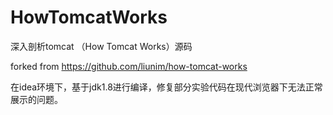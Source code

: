 # HowTomcatWorks
深入剖析tomcat （How Tomcat Works）源码

forked from https://github.com/liunim/how-tomcat-works

在idea环境下，基于jdk1.8进行编译，修复部分实验代码在现代浏览器下无法正常展示的问题。